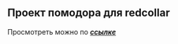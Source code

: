 ## Проект помодора для redcollar

Просмотреть можно по
**_[ссылке](https://rmnv-s.github.io/PomodoroRDCLR/)_**


